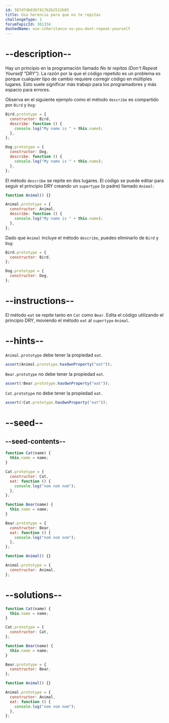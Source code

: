 ```yaml
---
id: 587d7db0367417b2b2512b83
title: Usa herencia para que no te repitas
challengeType: 1
forumTopicId: 301334
dashedName: use-inheritance-so-you-dont-repeat-yourself
---
```


# --description--

Hay un principio en la programación llamado <dfn>No te repitas (Don't Repeat Yourself "DRY")</dfn>. La razón por la que el código repetido es un problema es porque cualquier tipo de cambio requiere corregir código en múltiples lugares. Esto suele significar más trabajo para los programadores y más espacio para errores.

Observa en el siguiente ejemplo como el método `describe` es compartido por `Bird` y `Dog`:

```js
Bird.prototype = {
  constructor: Bird,
  describe: function () {
    console.log("My name is " + this.name);
  },
};

Dog.prototype = {
  constructor: Dog,
  describe: function () {
    console.log("My name is " + this.name);
  },
};
```

El método `describe` se repite en dos lugares. El código se puede editar para seguir el principio DRY creando un `supertype` (o padre) llamado `Animal`:

```js
function Animal() {}

Animal.prototype = {
  constructor: Animal,
  describe: function () {
    console.log("My name is " + this.name);
  },
};
```

Dado que `Animal` incluye el método `describe`, puedes eliminarlo de `Bird` y `Dog`:

```js
Bird.prototype = {
  constructor: Bird,
};

Dog.prototype = {
  constructor: Dog,
};
```

# --instructions--

El método `eat` se repite tanto en `Cat` como `Bear`. Edita el código utilizando el principio DRY, moviendo el método `eat` al `supertype` `Animal`.

# --hints--

`Animal.prototype` debe tener la propiedad `eat`.

```js
assert(Animal.prototype.hasOwnProperty("eat"));
```

`Bear.prototype` no debe tener la propiedad `eat`.

```js
assert(!Bear.prototype.hasOwnProperty("eat"));
```

`Cat.prototype` no debe tener la propiedad `eat`.

```js
assert(!Cat.prototype.hasOwnProperty("eat"));
```

# --seed--

## --seed-contents--

```js
function Cat(name) {
  this.name = name;
}

Cat.prototype = {
  constructor: Cat,
  eat: function () {
    console.log("nom nom nom");
  },
};

function Bear(name) {
  this.name = name;
}

Bear.prototype = {
  constructor: Bear,
  eat: function () {
    console.log("nom nom nom");
  },
};

function Animal() {}

Animal.prototype = {
  constructor: Animal,
};
```

# --solutions--

```js
function Cat(name) {
  this.name = name;
}

Cat.prototype = {
  constructor: Cat,
};

function Bear(name) {
  this.name = name;
}

Bear.prototype = {
  constructor: Bear,
};

function Animal() {}

Animal.prototype = {
  constructor: Animal,
  eat: function () {
    console.log("nom nom nom");
  },
};
```
